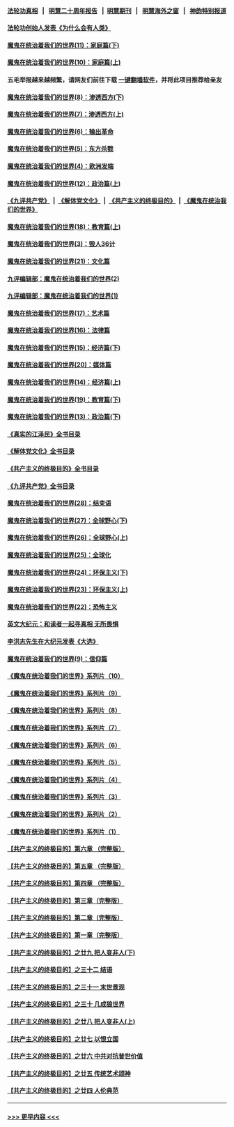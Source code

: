 #### [法轮功真相](https://github.com/gfw-breaker/truth/blob/master/README.md?t=0) &nbsp;&nbsp;|&nbsp;&nbsp; [明慧二十周年报告](https://github.com/gfw-breaker/mh-reports/blob/master/README.md?t=0) &nbsp;&nbsp;|&nbsp;&nbsp;[明慧期刊](https://github.com/gfw-breaker/mh-qikan) &nbsp;&nbsp;|&nbsp;&nbsp; [明慧海外之窗](https://github.com/gfw-breaker/mh-news/blob/master/README.md?t=0) &nbsp;&nbsp;|&nbsp;&nbsp; [神韵特别报道](https://github.com/gfw-breaker/mh-news/blob/master/shenyun.md?t=0)
#### [法轮功创始人发表《为什么会有人类》](../pages/nsc422/n13912117.md?t=03310643) 
#### [魔鬼在统治着我们的世界(11)：家庭篇(下)](../pages/nsc422/n10440961.md?t=03310643) 
#### [魔鬼在统治着我们的世界(10)：家庭篇(上)](../pages/nsc422/n10435448.md?t=03310643) 
#### 五毛举报越来越频繁，请网友们前往下载 [一键翻墙软件](https://github.com/gfw-breaker/ssr-accounts)，并将此项目推荐给亲友
#### [魔鬼在统治着我们的世界(8)：渗透西方(下)](../pages/nsc422/n10429603.md?t=03310643) 
#### [魔鬼在统治着我们的世界(7)：渗透西方(上)](../pages/nsc422/n10426013.md?t=03310643) 
#### [魔鬼在统治着我们的世界(6)：输出革命](../pages/nsc422/n10421536.md?t=03310643) 
#### [魔鬼在统治着我们的世界(5)：东方杀戮](../pages/nsc422/n10417707.md?t=03310643) 
#### [魔鬼在统治着我们的世界(4)：欧洲发端](../pages/nsc422/n10414890.md?t=03310643) 
#### [魔鬼在统治着我们的世界(12)：政治篇(上)](../pages/nsc422/n10444576.md?t=03310643) 
#### [《九评共产党》](https://github.com/begood0513/9ping.md/blob/master/README.md) &nbsp;|&nbsp; [《解体党文化》](../../../../jtdwh.md/blob/master/README.md)  &nbsp;|&nbsp; [《共产主义的终极目的》](../../../../gczydzjmd.md/blob/master/README.md) &nbsp;|&nbsp; [《魔鬼在统治我们的世界》](../../../../mgztzwmdsj.md/blob/master/README.md) 
#### [魔鬼在统治着我们的世界(18)：教育篇(上)](../pages/nsc422/n10526970.md?t=03310643) 
#### [魔鬼在统治着我们的世界(3)：毁人36计](../pages/nsc422/n10411583.md?t=03310643) 
#### [魔鬼在统治着我们的世界(21)：文化篇](../pages/nsc422/n10597706.md?t=03310643) 
#### [九评编辑部：魔鬼在统治着我们的世界(2)](../pages/nsc422/n10410036.md?t=03310643) 
#### [九评编辑部：魔鬼在统治着我们的世界(1)](../pages/nsc422/n10406825.md?t=03310643) 
#### [魔鬼在统治着我们的世界(17)：艺术篇](../pages/nsc422/n10499093.md?t=03310643) 
#### [魔鬼在统治着我们的世界(16)：法律篇](../pages/nsc422/n10485969.md?t=03310643) 
#### [魔鬼在统治着我们的世界(15)：经济篇(下)](../pages/nsc422/n10469975.md?t=03310643) 
#### [魔鬼在统治着我们的世界(20)：媒体篇](../pages/nsc422/n10586579.md?t=03310643) 
#### [魔鬼在统治着我们的世界(14)：经济篇(上)](../pages/nsc422/n10457370.md?t=03310643) 
#### [魔鬼在统治着我们的世界(19)：教育篇(下)](../pages/nsc422/n10564808.md?t=03310643) 
#### [魔鬼在统治着我们的世界(13)：政治篇(下)](../pages/nsc422/n10448270.md?t=03310643) 
#### [《真实的江泽民》全书目录](../pages/nsc422/n13721399.md?t=03310643) 
#### [《解体党文化》全书目录](../pages/nsc422/n13721157.md?t=03310643) 
#### [《共产主义的终极目的》全书目录](../pages/nsc422/n13721048.md?t=03310643) 
#### [《九评共产党》全书目录](../pages/nsc422/n13708085.md?t=03310643) 
#### [魔鬼在统治着我们的世界(28)：结束语](../pages/nsc422/n10936246.md?t=03310643) 
#### [魔鬼在统治着我们的世界(27)：全球野心(下)](../pages/nsc422/n10928319.md?t=03310643) 
#### [魔鬼在统治着我们的世界(26)：全球野心(上)](../pages/nsc422/n10900318.md?t=03310643) 
#### [魔鬼在统治着我们的世界(25)：全球化](../pages/nsc422/n10788205.md?t=03310643) 
#### [魔鬼在统治着我们的世界(24)：环保主义(下)](../pages/nsc422/n10695307.md?t=03310643) 
#### [魔鬼在统治着我们的世界(23)：环保主义(上)](../pages/nsc422/n10688613.md?t=03310643) 
#### [魔鬼在统治着我们的世界(22)：恐怖主义](../pages/nsc422/n10614727.md?t=03310643) 
#### [英文大纪元：和读者一起寻真相 无所畏惧](../pages/nsc422/n12542027.md?t=03310643) 
#### [李洪志先生在大纪元发表《大选》](../pages/nsc422/n12534746.md?t=03310643) 
#### [魔鬼在统治着我们的世界(9)：信仰篇](../pages/nsc422/n10432159.md?t=03310643) 
#### [《魔鬼在统治着我们的世界》系列片（10）](../pages/nsc422/n12292670.md?t=03310643) 
#### [《魔鬼在统治着我们的世界》系列片（9）](../pages/nsc422/n12290859.md?t=03310643) 
#### [《魔鬼在统治着我们的世界》系列片（8）](../pages/nsc422/n12287445.md?t=03310643) 
#### [《魔鬼在统治着我们的世界》系列片（7）](../pages/nsc422/n12283425.md?t=03310643) 
#### [《魔鬼在统治着我们的世界》系列片（6）](../pages/nsc422/n12282314.md?t=03310643) 
#### [《魔鬼在统治着我们的世界》系列片（5）](../pages/nsc422/n12281419.md?t=03310643) 
#### [《魔鬼在统治着我们的世界》系列片（4）](../pages/nsc422/n12274024.md?t=03310643) 
#### [《魔鬼在统治着我们的世界》系列片（3）](../pages/nsc422/n12271322.md?t=03310643) 
#### [《魔鬼在统治着我们的世界》系列片（2）](../pages/nsc422/n12269049.md?t=03310643) 
#### [《魔鬼在统治着我们的世界》系列片（1）](../pages/nsc422/n12267575.md?t=03310643) 
#### [【共产主义的终极目的】第六章 （完整版）](../pages/nsc422/n11428913.md?t=03310643) 
#### [【共产主义的终极目的】第五章 （完整版）](../pages/nsc422/n11428912.md?t=03310643) 
#### [【共产主义的终极目的】第四章 （完整版）](../pages/nsc422/n11428907.md?t=03310643) 
#### [【共产主义的终极目的】第三章（完整版）](../pages/nsc422/n11428848.md?t=03310643) 
#### [【共产主义的终极目的】第二章（完整版）](../pages/nsc422/n11428831.md?t=03310643) 
#### [【共产主义的终极目的】第一章（完整版）](../pages/nsc422/n11417651.md?t=03310643) 
#### [【共产主义的终极目的】之廿九 把人变非人(下)](../pages/nsc422/n11344140.md?t=03310643) 
#### [【共产主义的终极目的】之三十二 结语](../pages/nsc422/n11360535.md?t=03310643) 
#### [【共产主义的终极目的】之三十一 末世景观](../pages/nsc422/n11351129.md?t=03310643) 
#### [【共产主义的终极目的】之三十 几成狼世界](../pages/nsc422/n11348280.md?t=03310643) 
#### [【共产主义的终极目的】之廿八 把人变非人(上)](../pages/nsc422/n11340492.md?t=03310643) 
#### [【共产主义的终极目的】之廿七 以恨立国](../pages/nsc422/n11336944.md?t=03310643) 
#### [【共产主义的终极目的】之廿六 中共对抗普世价值](../pages/nsc422/n11324785.md?t=03310643) 
#### [【共产主义的终极目的】之廿五 传统艺术颂神](../pages/nsc422/n11296396.md?t=03310643) 
#### [【共产主义的终极目的】之廿四 人伦典范](../pages/nsc422/n11296397.md?t=03310643) 

----
#### [ >>> 更早内容 <<< ](../indexes/nsc422-earlier.md)
